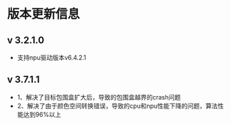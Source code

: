 # 版本更新信息
## v 3.2.1.0
 - 支持npu驱动版本v6.4.2.1
## v 3.7.1.1
 - 1、解决了目标包围盒扩大后，导致的包围盒越界的crash问题  
 - 2、解决了由于颜色空间转换错误，导致的cpu和npu性能下降的问题，算法性能达到96%以上
